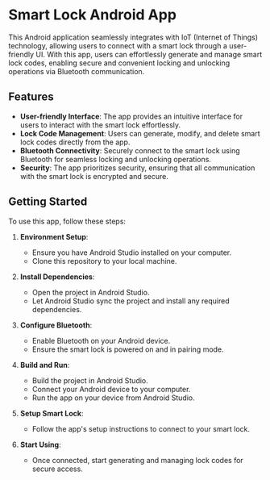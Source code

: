 # Smart Lock Android App

This Android application seamlessly integrates with IoT (Internet of Things) technology, allowing users to connect with a smart lock through a user-friendly UI. With this app, users can effortlessly generate and manage smart lock codes, enabling secure and convenient locking and unlocking operations via Bluetooth communication.

## Features

- **User-friendly Interface**: The app provides an intuitive interface for users to interact with the smart lock effortlessly.
- **Lock Code Management**: Users can generate, modify, and delete smart lock codes directly from the app.
- **Bluetooth Connectivity**: Securely connect to the smart lock using Bluetooth for seamless locking and unlocking operations.
- **Security**: The app prioritizes security, ensuring that all communication with the smart lock is encrypted and secure.

## Getting Started

To use this app, follow these steps:

1. **Environment Setup**:
   - Ensure you have Android Studio installed on your computer.
   - Clone this repository to your local machine.

2. **Install Dependencies**:
   - Open the project in Android Studio.
   - Let Android Studio sync the project and install any required dependencies.

3. **Configure Bluetooth**:
   - Enable Bluetooth on your Android device.
   - Ensure the smart lock is powered on and in pairing mode.

4. **Build and Run**:
   - Build the project in Android Studio.
   - Connect your Android device to your computer.
   - Run the app on your device from Android Studio.

5. **Setup Smart Lock**:
   - Follow the app's setup instructions to connect to your smart lock.

6. **Start Using**:
   - Once connected, start generating and managing lock codes for secure access.
